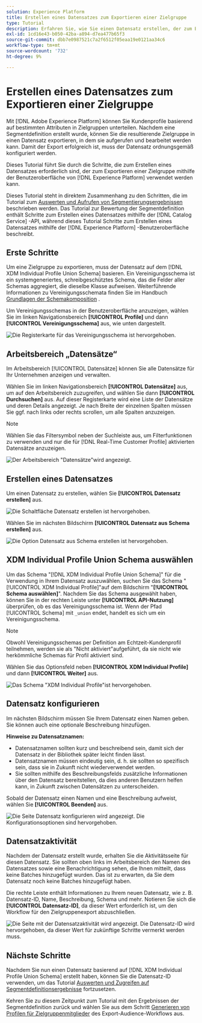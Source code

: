 ```yaml
---
solution: Experience Platform
title: Erstellen eines Datensatzes zum Exportieren einer Zielgruppe
type: Tutorial
description: Erfahren Sie, wie Sie einen Datensatz erstellen, der zum Exportieren einer Zielgruppe mithilfe der Experience Platform-Benutzeroberfläche verwendet werden kann.
exl-id: 1cd16e43-b050-42ba-a894-d7ea477b65f3
source-git-commit: dbb7e0987521c7a2f6512f05eaa19e0121aa34c6
workflow-type: tm+mt
source-wordcount: '732'
ht-degree: 9%

---
```


# Erstellen eines Datensatzes zum Exportieren einer Zielgruppe

Mit [!DNL Adobe Experience Platform] können Sie Kundenprofile basierend auf bestimmten Attributen in Zielgruppen unterteilen. Nachdem eine Segmentdefinition erstellt wurde, können Sie die resultierende Zielgruppe in einen Datensatz exportieren, in dem sie aufgerufen und bearbeitet werden kann. Damit der Export erfolgreich ist, muss der Datensatz ordnungsgemäß konfiguriert werden.

Dieses Tutorial führt Sie durch die Schritte, die zum Erstellen eines Datensatzes erforderlich sind, der zum Exportieren einer Zielgruppe mithilfe der Benutzeroberfläche von [!DNL Experience Platform] verwendet werden kann.

Dieses Tutorial steht in direktem Zusammenhang zu den Schritten, die im Tutorial zum [Auswerten und Aufrufen von Segmentierungsergebnissen](./evaluate-a-segment.md) beschrieben werden. Das Tutorial zur Bewertung der Segmentdefinition enthält Schritte zum Erstellen eines Datensatzes mithilfe der [!DNL Catalog Service] -API, während dieses Tutorial Schritte zum Erstellen eines Datensatzes mithilfe der [!DNL Experience Platform] -Benutzeroberfläche beschreibt.

## Erste Schritte

Um eine Zielgruppe zu exportieren, muss der Datensatz auf dem [!DNL XDM Individual Profile Union Schema] basieren. Ein Vereinigungsschema ist ein systemgeneriertes, schreibgeschütztes Schema, das die Felder aller Schemas aggregiert, die dieselbe Klasse aufweisen. Weiterführende Informationen zu Vereinigungsschemata finden Sie im Handbuch [Grundlagen der Schemakomposition](../../xdm/schema/composition.md#union) .

Um Vereinigungsschemas in der Benutzeroberfläche anzuzeigen, wählen Sie im linken Navigationsbereich **[!UICONTROL Profile]** und dann **[!UICONTROL Vereinigungsschema]** aus, wie unten dargestellt.

![Die Registerkarte für das Vereinigungsschema ist hervorgehoben.](../images/tutorials/segment-export-dataset/union.png)

## Arbeitsbereich „Datensätze“

Im Arbeitsbereich [!UICONTROL Datensätze] können Sie alle Datensätze für Ihr Unternehmen anzeigen und verwalten.

Wählen Sie im linken Navigationsbereich **[!UICONTROL Datensätze]** aus, um auf den Arbeitsbereich zuzugreifen, und wählen Sie dann **[!UICONTROL Durchsuchen]** aus. Auf dieser Registerkarte wird eine Liste der Datensätze und deren Details angezeigt. Je nach Breite der einzelnen Spalten müssen Sie ggf. nach links oder rechts scrollen, um alle Spalten anzuzeigen.

>[!NOTE]
>
>Wählen Sie das Filtersymbol neben der Suchleiste aus, um Filterfunktionen zu verwenden und nur die für [!DNL Real-Time Customer Profile] aktivierten Datensätze anzuzeigen.

![Der Arbeitsbereich &quot;Datensätze&quot;wird angezeigt.](../images/tutorials/segment-export-dataset/browse.png)

## Erstellen eines Datensatzes

Um einen Datensatz zu erstellen, wählen Sie **[!UICONTROL Datensatz erstellen]** aus.

![Die Schaltfläche Datensatz erstellen ist hervorgehoben.](../images/tutorials/segment-export-dataset/create-dataset.png)

Wählen Sie im nächsten Bildschirm **[!UICONTROL Datensatz aus Schema erstellen]** aus.

![Die Option Datensatz aus Schema erstellen ist hervorgehoben.](../images/tutorials/segment-export-dataset/create-from-schema.png)

## XDM Individual Profile Union Schema auswählen

Um das Schema &quot;[!DNL XDM Individual Profile Union Schema]&quot; für die Verwendung in Ihrem Datensatz auszuwählen, suchen Sie das Schema &quot;[!UICONTROL XDM Individual Profile]&quot;auf dem Bildschirm &quot;**[!UICONTROL Schema auswählen]**&quot;. Nachdem Sie das Schema ausgewählt haben, können Sie in der rechten Leiste unter **[!UICONTROL API-Nutzung]** überprüfen, ob es das Vereinigungsschema ist. Wenn der Pfad [!UICONTROL Schema] mit `_union` endet, handelt es sich um ein Vereinigungsschema.

>[!NOTE]
>
>Obwohl Vereinigungsschemas per Definition am Echtzeit-Kundenprofil teilnehmen, werden sie als &quot;Nicht aktiviert&quot;aufgeführt, da sie nicht wie herkömmliche Schemas für Profil aktiviert sind.

Wählen Sie das Optionsfeld neben **[!UICONTROL XDM Individual Profile]** und dann **[!UICONTROL Weiter]** aus.

![Das Schema &quot;XDM Individual Profile&quot;ist hervorgehoben.](../images/tutorials/segment-export-dataset/select-schema.png)

## Datensatz konfigurieren

Im nächsten Bildschirm müssen Sie Ihrem Datensatz einen Namen geben. Sie können auch eine optionale Beschreibung hinzufügen.

**Hinweise zu Datensatznamen:**

* Datensatznamen sollten kurz und beschreibend sein, damit sich der Datensatz in der Bibliothek später leicht finden lässt.
* Datensatznamen müssen eindeutig sein, d. h. sie sollten so spezifisch sein, dass sie in Zukunft nicht wiederverwendet werden.
* Sie sollten mithilfe des Beschreibungsfelds zusätzliche Informationen über den Datensatz bereitstellen, da dies anderen Benutzern helfen kann, in Zukunft zwischen Datensätzen zu unterscheiden.

Sobald der Datensatz einen Namen und eine Beschreibung aufweist, wählen Sie **[!UICONTROL Beenden]** aus.

![Die Seite Datensatz konfigurieren wird angezeigt. Die Konfigurationsoptionen sind hervorgehoben.](../images/tutorials/segment-export-dataset/configure-dataset.png)

## Datensatzaktivität

Nachdem der Datensatz erstellt wurde, erhalten Sie die Aktivitätsseite für diesen Datensatz. Sie sollten oben links im Arbeitsbereich den Namen des Datensatzes sowie eine Benachrichtigung sehen, die Ihnen mitteilt, dass keine Batches hinzugefügt wurden. Das ist zu erwarten, da Sie dem Datensatz noch keine Batches hinzugefügt haben.

Die rechte Leiste enthält Informationen zu Ihrem neuen Datensatz, wie z. B. Datensatz-ID, Name, Beschreibung, Schema und mehr. Notieren Sie sich die **[!UICONTROL Datensatz-ID]**, da dieser Wert erforderlich ist, um den Workflow für den Zielgruppenexport abzuschließen.

![Die Seite mit der Datensatzaktivität wird angezeigt. Die Datensatz-ID wird hervorgehoben, da dieser Wert für zukünftige Schritte vermerkt werden muss.](../images/tutorials/segment-export-dataset/activity.png)

## Nächste Schritte

Nachdem Sie nun einen Datensatz basierend auf [!DNL XDM Individual Profile Union Schema] erstellt haben, können Sie die Datensatz-ID verwenden, um das Tutorial [Auswerten und Zugreifen auf Segmentdefinitionsergebnisse](./evaluate-a-segment.md) fortzusetzen.

Kehren Sie zu diesem Zeitpunkt zum Tutorial mit den Ergebnissen der Segmentdefinition zurück und wählen Sie aus dem Schritt [Generieren von Profilen für Zielgruppenmitglieder](./evaluate-a-segment.md#generate-profiles) des Export-Audience-Workflows aus.
